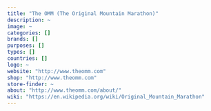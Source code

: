 ```yaml
---
title: "The OMM (The Original Mountain Marathon)"
description: ~
image: ~
categories: []
brands: []
purposes: []
types: []
countries: []
logo: ~
website: "http://www.theomm.com"
shop: "http://www.theomm.com"
store-finder: ~
about: "http://www.theomm.com/about/"
wiki: "https://en.wikipedia.org/wiki/Original_Mountain_Marathon"
---
```

